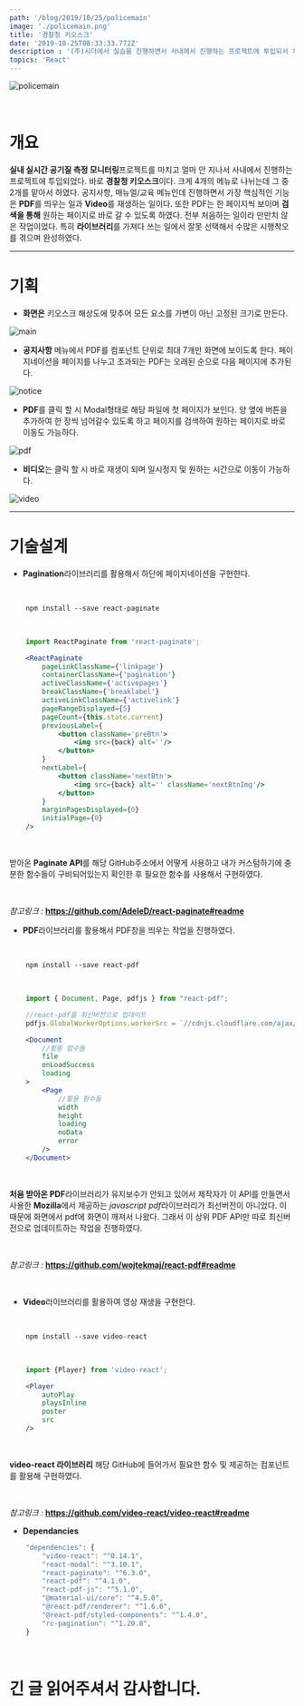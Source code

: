 ```yaml
---
path: '/blog/2019/10/25/policemain'
image: './policemain.png'
title: '경찰청 키오스크'
date: '2019-10-25T08:33:33.772Z'
description : '(주)시더에서 실습을 진행하면서 사내에서 진행하는 프로젝트에 투입되서 처음으로 회사에 도움이 되는 일을 맡아서 한 의미있는 일이었다.'
topics: 'React'
---
```



![policemain](./policemain.png)

<br>

# 개요

**실내 실시간 공기질 측정 모니터링**프로젝트를 마치고 얼마 안 지나서 사내에서 진행하는 프로젝트에
투입되었다. 바로 **경찰청 키오스크**이다. 크게 4개의 메뉴로 나뉘는데 그 중 2개를 맡아서 하였다. 
공지사항, 매뉴얼/교육 메뉴인데 진행하면서 가장 핵심적인 기능은 **PDF**를 띄우는 일과 **Video**를 
재생하는 일이다. 또한 PDF는 한 페이지씩 보이며 **검색을 통해** 원하는 페이지로 바로 갈 수 있도록 하였다. 전부 처음하는 일이라 만만치 않은 작업이었다. 특히 **라이브러리**를 가져다 쓰는 일에서 잘못 선택해서 수많은 시행착오를 겪으며 완성하였다.

***

# 기획 

* **화면은** 키오스크 해상도에 맞추어 모든 요소를 가변이 아닌 고정된 크기로 만든다.

![main](./main.png)

* **공지사항** 메뉴에서 PDF를 컴포넌트 단위로 최대 7개만 화면에 보이도록 한다.
페이지네이션을 페이지를 나누고 초과되는 PDF는 오래된 순으로 다음 페이지에 추가된다.

![notice](./notice.png)

* **PDF**를 클릭 할 시 Modal형태로 해당 파일에 첫 페이지가 보인다. 양 옆에 버튼을 추가하여 한 장씩 넘어갈수 있도록 하고 페이지를 검색하여 원하는 페이지로 바로 이동도 가능하다.

![pdf](./pdf.png)

* **비디오**는 클릭 할 시 바로 재생이 되며 일시정지 및 원하는 시간으로 이동이 가능하다.

![video](./video.png)

***

# 기술설계

* **Pagination**라이브러리를 활용해서 하단에 페이지네이션을 구현한다.

<br>

```renux
    npm install --save react-paginate
```

<br>

```jsx
    import ReactPaginate from 'react-paginate';

    <ReactPaginate
        pageLinkClassName={'linkpage'}
        containerClassName={'pagination'}
        activeClassName={'activepages'}
        breakClassName={'breaklabel'}
        activeLinkClassName={'activelink'}
        pageRangeDisplayed={5}
        pageCount={this.state.current}
        previousLabel={
            <button className='preBtn'>
                <img src={back} alt=''/>
            </button>
        }
        nextLabel={
            <button className='nextBtn'>
                <img src={back} alt='' className='nextBtnImg'/>
            </button>
        }
        marginPagesDisplayed={0}
        initialPage={0}
    />
```

<br>

받아온 **Paginate API**를 해당 GitHub주소에서 어떻게 사용하고 내가 커스텀하기에 충분한 함수들이 구비되어있는지 확인한 후 필요한 함수를 사용해서 구현하였다. 

<br>

*참고링크 :* **https://github.com/AdeleD/react-paginate#readme**

* **PDF**라이브러리를 활용해서 PDF창을 띄우는 작업을 진행하였다.

<br>

```renux
    npm install --save react-pdf
```

<br>

```jsx
    import { Document, Page, pdfjs } from "react-pdf";

    //react-pdf을 최신버전으로 업데이트
    pdfjs.GlobalWorkerOptions.workerSrc = `//cdnjs.cloudflare.com/ajax/libs/pdf.js/${pdfjs.version}/pdf.worker.js`;

    <Document
        //활용 함수들
        file
        onLoadSuccess
        loading
    >
        <Page
            //활용 함수들
            width
            height
            loading
            noData
            error
        />
    </Document>   
```

<br>

**처음 받아온 PDF**라이브러리가 유지보수가 안되고 있어서 제작자가 이 API를 만들면서 사용한 **Mozilla**에서 제공하는 *javascript pdf*라이브러리가 최선버전이 아니었다. 이 때문에 화면에서 pdf에 화면이 깨져서 나왔다. 그래서 이 상위 PDF API만 따로 최신버전으로 업데이트하는 작업을 진행하였다. 

<br>

*참고링크 :* **https://github.com/wojtekmaj/react-pdf#readme**

<br>

* **Video**라이브러리를 활용하여 영상 재생을 구현한다.

<br>

```renux
    npm install --save video-react
```

<br>

```jsx
    import {Player} from 'video-react';

    <Player
        autoPlay
        playsInline
        poster
        src
    />
```

<br>

**video-react 라이브러리** 해당 GitHub에 들어가서 필요한 함수 및 제공하는 컴포넌트를 활용해 구현하였다.  

<br>

*참고링크 :* **https://github.com/video-react/video-react#readme**

* **Dependancies**

```jsx
    "dependencies": {
        "video-react": "^0.14.1",
        "react-modal": "^3.10.1",
        "react-paginate": "^6.3.0",
        "react-pdf": "^4.1.0",
        "react-pdf-js": "^5.1.0",
        "@material-ui/core": "^4.5.0",
        "@react-pdf/renderer": "^1.6.6",
        "@react-pdf/styled-components": "^1.4.0",
        "rc-pagination": "^1.20.8",
    }
```
</br>


# 긴 글 읽어주셔서 감사합니다.
